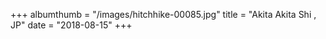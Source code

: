 +++
albumthumb = "/images/hitchhike-00085.jpg"
title = "Akita Akita Shi , JP"
date = "2018-08-15"
+++
